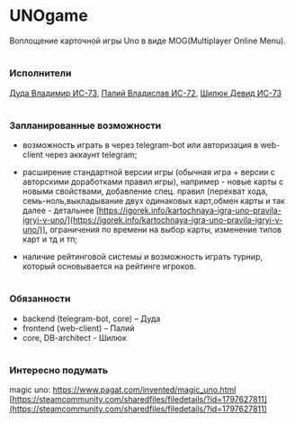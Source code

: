 # UNOgame
Воплощение карточной игры Uno в виде  MOG(Multiplayer Online Menu).

#

### Исполнители
[Дуда Владимир ИС-73](https://t.me/dalor_dandy), 
[Палий Владислав ИС-72](https://t.me/Hitrch), 
[Шилюк Девид ИС-73](https://t.me/devich)

#

### Запланированные возможности

- возможность играть в через  telegram-bot  или авторизация в web-client через аккаунт telegram;

- расширение стандартной версии игры (обычная игра + версии с авторскими доработками правил игры), например - новые карты с новыми свойствами, добавление спец. правил (перехват хода, семь-ноль,выкладывание двух одинаковых карт,обмен карты и так далее - детальнее [https://igorek.info/kartochnaya-igra-uno-pravila-igryi-v-uno/](https://igorek.info/kartochnaya-igra-uno-pravila-igryi-v-uno/)), ограничения по времени на выбор карты, изменение типов карт и тд и тп;

- наличие рейтинговой системы и возможность играть турнир, который основывается на рейтинге игроков.

#

### Обязанности

-  backend (telegram-bot, core) – Дуда
-  frontend (web-client) – Палий
-  core, DB-architect - Шилюк

#

### Интересно подумать
magic uno:
[https://www.pagat.com/invented/magic_uno.html ](https://www.pagat.com/invented/magic_uno.html)<br />
[https://steamcommunity.com/sharedfiles/filedetails/?id=1797627811](https://steamcommunity.com/sharedfiles/filedetails/?id=1797627811)
